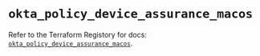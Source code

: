 # `okta_policy_device_assurance_macos`

Refer to the Terraform Registory for docs: [`okta_policy_device_assurance_macos`](https://registry.terraform.io/providers/okta/okta/4.4.0/docs/resources/policy_device_assurance_macos).
